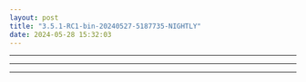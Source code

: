 ```yaml
---
layout: post
title: "3.5.1-RC1-bin-20240527-5187735-NIGHTLY"
date: 2024-05-28 15:32:03
---
```


<hr>
<hr>
<hr>
